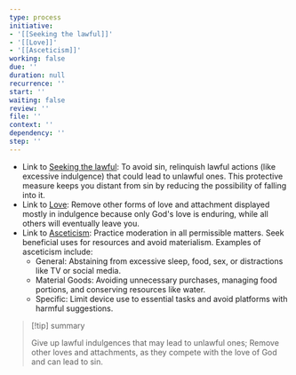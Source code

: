 ```yaml
---
type: process
initiative:
- '[[Seeking the lawful]]'
- '[[Love]]'
- '[[Asceticism]]'
working: false
due: ''
duration: null
recurrence: ''
start: ''
waiting: false
review: ''
file: ''
context: ''
dependency: ''
step: ''
---
```


* Link to [Seeking the lawful](Initiatives/worship/Seeking%20the%20lawful.md): To avoid sin, relinquish lawful actions (like excessive indulgence) that could lead to unlawful ones. This protective measure keeps you distant from sin by reducing the possibility of falling into it.
* Link to [Love](Initiatives/good%20traits/Love.md): Remove other forms of love and attachment displayed mostly in indulgence because only God's love is enduring, while all others will eventually leave you.
* Link to [Asceticism](Initiatives/good%20traits/Asceticism.md): Practice moderation in all permissible matters. Seek beneficial uses for resources and avoid materialism. Examples of asceticism include:
	* General: Abstaining from excessive sleep, food, sex, or distractions like TV or social media.
	* Material Goods: Avoiding unnecessary purchases, managing food portions, and conserving resources like water.
	* Specific: Limit device use to essential tasks and avoid platforms with harmful suggestions.

> [!tip] summary
> 
> 
> Give up lawful indulgences that may lead to unlawful ones; Remove other loves and attachments, as they compete with the love of God and can lead to sin.
> 

